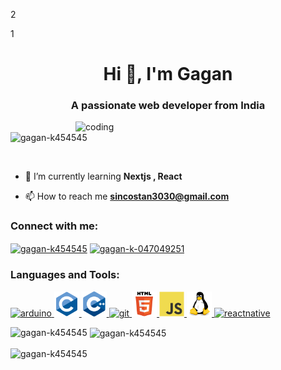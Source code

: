 2<div>1
<h1 align="center">Hi 👋, I'm Gagan</h1>

<h3 align="center">A passionate web developer from India</h3>

<img align="right" alt="coding" width="400" src="https://cdn.hashnode.com/res/hashnode/image/upload/v1681827942724/9aad4026-75d9-4464-9207-6f53316dd873.gif?w=1600&h=840&fit=crop&crop=entropy&auto=format,compress&gif-q=60&format=webm">

<p align="left"> <img src="https://komarev.com/ghpvc/?username=gagan-k454545&label=Profile%20views&color=0e75b6&style=flat" alt="gagan-k454545" /> </p>

<p align="left"> <a href="https://twitter.com/" target="blank"><img src="https://img.shields.io/twitter/follow/?logo=twitter&style=for-the-badge" alt="" /></a> </p>

- 🌱 I’m currently learning **Nextjs , React**

- 📫 How to reach me **sincostan3030@gmail.com**

<h3 align="left">Connect with me:</h3>
<p align="left">
<a href="https://codepen.io/gagan-k454545" target="blank"><img align="center" src="https://raw.githubusercontent.com/rahuldkjain/github-profile-readme-generator/master/src/images/icons/Social/codepen.svg" alt="gagan-k454545" height="30" width="40" /></a>
<a href="https://linkedin.com/in/gagan-k-047049251" target="blank"><img align="center" src="https://raw.githubusercontent.com/rahuldkjain/github-profile-readme-generator/master/src/images/icons/Social/linked-in-alt.svg" alt="gagan-k-047049251" height="30" width="40" /></a>
</p>

<h3 align="left">Languages and Tools:</h3>
<p align="left"> <a href="https://www.arduino.cc/" target="_blank" rel="noreferrer"> <img src="https://cdn.worldvectorlogo.com/logos/arduino-1.svg" alt="arduino" width="40" height="40"/> </a> <a href="https://www.cprogramming.com/" target="_blank" rel="noreferrer"> <img src="https://raw.githubusercontent.com/devicons/devicon/master/icons/c/c-original.svg" alt="c" width="40" height="40"/> </a> <a href="https://www.w3schools.com/cpp/" target="_blank" rel="noreferrer"> <img src="https://raw.githubusercontent.com/devicons/devicon/master/icons/cplusplus/cplusplus-original.svg" alt="cplusplus" width="40" height="40"/> </a> <a href="https://git-scm.com/" target="_blank" rel="noreferrer"> <img src="https://www.vectorlogo.zone/logos/git-scm/git-scm-icon.svg" alt="git" width="40" height="40"/> </a> <a href="https://www.w3.org/html/" target="_blank" rel="noreferrer"> <img src="https://raw.githubusercontent.com/devicons/devicon/master/icons/html5/html5-original-wordmark.svg" alt="html5" width="40" height="40"/> </a> <a href="https://developer.mozilla.org/en-US/docs/Web/JavaScript" target="_blank" rel="noreferrer"> <img src="https://raw.githubusercontent.com/devicons/devicon/master/icons/javascript/javascript-original.svg" alt="javascript" width="40" height="40"/> </a> <a href="https://www.linux.org/" target="_blank" rel="noreferrer"> <img src="https://raw.githubusercontent.com/devicons/devicon/master/icons/linux/linux-original.svg" alt="linux" width="40" height="40"/> </a> <a href="https://nestjs.com/" target="_blank" rel="noreferrer">  <a href="https://reactnative.dev/" target="_blank" rel="noreferrer"> <img src="https://reactnative.dev/img/header_logo.svg" alt="reactnative" width="40" height="40"/> </a> </p>

<p><img align="left" src="https://github-readme-stats.vercel.app/api/top-langs?username=gagan-k454545&show_icons=true&locale=en&layout=compact" alt="gagan-k454545" /></p>

<p>&nbsp;<img align="center" src="https://github-readme-stats.vercel.app/api?username=gagan-k454545&show_icons=true&locale=en" alt="gagan-k454545" /></p>

<p><img align="center" src="https://github-readme-streak-stats.herokuapp.com/?user=gagan-k454545&" alt="gagan-k454545" /></p>

